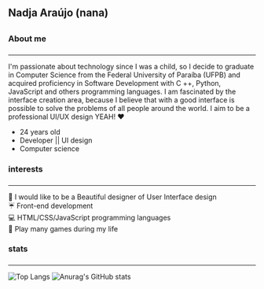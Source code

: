 ## **Nadja Araújo (nana)** <h2>
### **About me** <h3>
_____________________________________________________________________________
 
 I'm passionate about technology since I was a child, so I decide to graduate in Computer Science from the Federal University of Paraíba (UFPB) and acquired proficiency in Software Development with C ++, Python, JavaScript  and others programming languages. I am fascinated by the interface creation area, because I believe that with a good interface is possible to solve the problems of all people around the world. I aim to be a professional UI/UX design YEAH! ♥

* 24 years old
* Developer ||  UI design
* Computer science
 
### interests <h3>
_____________________________________________________________________________
:rainbow: I would like to be a Beautiful designer of User Interface design <br />
:umbrella: Front-end development <br />
:computer: HTML/CSS/JavaScript programming languages <br />
:space_invader: Play many games during my life <br />

### stats <h3>
_____________________________________________________________________________  
![Top Langs](https://github-readme-stats.vercel.app/api/top-langs/?username=nadjaraujo&langs_count=10&layout=compact&theme=tokyonight&nadjaraujo&hide=Roff,Makefile)
![Anurag's GitHub stats](https://github-readme-stats.vercel.app/api?username=nadjaraujo&show_icons=true&theme=tokyonight)
